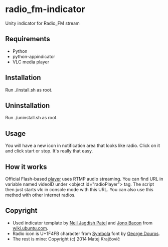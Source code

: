 # radio_fm-indicator

Unity indicator for Radio_FM stream

## Requirements
* Python
* python-appindicator
* VLC media player

## Installation
Run ./install.sh as root.

## Uninstallation
Run ./uninstall.sh as root.

## Usage
You will have a new icon in notification area that looks like radio. Click on it and click start or stop. It's really that easy.

## How it works
Official Flash-based [player](http://fm.rtvs.sk/player/) uses RTMP audio streaming. You can find URL in variable named videoID under &lt;object id="radioPlayer"&gt; tag. The script then just starts vlc in console mode with this URL. You can also use this method with other internet radios.

## Copyright
* Used indicator template by [Neil Jagdish Patel](mailto:neil.patel@canonical.com) and [Jono Bacon](mailto:jono@ubuntu.com) from [wiki.ubuntu.com](https://wiki.ubuntu.com/DesktopExperienceTeam/ApplicationIndicators#Python_version).
* Radio icon is U+1F4FB character from [Symbola](http://users.teilar.gr/~g1951d/) font by [George Douros](mailto:g1951d@teilar.gr).
* The rest is mine: Copyright (c) 2014 Matej Krajčovič
